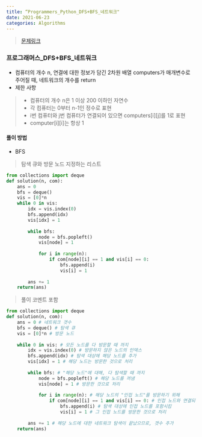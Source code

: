 ```yaml
---
title: “Programmers_Python_DFS+BFS_네트워크"
date: 2021-06-23
categories: Algorithms
---
```

> [문제링크](https://programmers.co.kr/learn/courses/30/parts/12421)

### 프로그래머스_DFS+BFS_네트워크


- 컴퓨터의 개수 n, 연결에 대한 정보가 담긴 2차원 배열 computers가 매개변수로 주어질 때, 네트워크의 개수를 return
- 제한 사항
> - 컴퓨터의 개수 n은 1 이상 200 이하인 자연수
> - 각 컴퓨터는 0부터 n-1인 정수로 표현
> - i번 컴퓨터와 j번 컴퓨터가 연결되어 있으면 computers[i][j]를 1로 표현
> - computer[i][i]는 항상 1

#### 풀이 방법
- BFS 
> 탐색 큐와 방문 노드 지정하는 리스트

```python
from collections import deque
def solution(n, com):
    ans = 0
    bfs = deque()
    vis = [0]*n
    while 0 in vis:
        idx = vis.index(0)
        bfs.append(idx)
        vis[idx] = 1 
        
        while bfs: 
            node = bfs.popleft()
            vis[node] = 1
            
            for i in range(n):
                if com[node][i] == 1 and vis[i] == 0: 
                    bfs.append(i)
                    vis[i] = 1
                    
        ans += 1 
    return(ans)
```

> 풀이 코멘트 포함


```python
from collections import deque
def solution(n, com):
    ans = 0 # 네트워크 갯수
    bfs = deque() # 탐색 큐
    vis = [0]*n # 방문 노드
    
    while 0 in vis: # 모든 노드를 다 방문할 때 까지
        idx = vis.index(0) # 방문하지 않은 노드의 인덱스
        bfs.append(idx) # 탐색 대상에 해당 노드를 추가
        vis[idx] = 1 # 해당 노드는 방문한 것으로 처리
        
        while bfs: # "해당 노드"에 대해, 다 탐색할 때 까지
            node = bfs.popleft() # 해당 노드를 꺼냄
            vis[node] = 1 # 방문한 것으로 처리
            
            for i in range(n): # 해당 노드의 "인접 노드"를 방문하기 위해
                if com[node][i] == 1 and vis[i] == 0: # 인접 노드와 연결되어있고, 그 인접노드를 방문하지 않았다면
                    bfs.append(i) # 탐색 대상에 인접 노드를 포함시킴
                    vis[i] = 1 # 그 인접 노드를 방문한 것으로 처리
                    
        ans += 1 # 해당 노드에 대한 네트워크 탐색이 끝났으므로, 갯수 추가
    return(ans)
```
